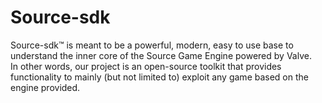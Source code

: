 # Source-sdk

Source-sdk™ is meant to be a powerful, modern, easy to use base to understand the inner core of the Source Game Engine powered by Valve.  
In other words, our project is an open-source toolkit that provides functionality to mainly (but not limited to) exploit any game based on the engine provided.
